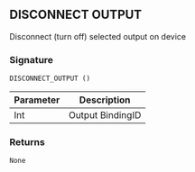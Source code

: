 
## DISCONNECT OUTPUT

Disconnect (turn off) selected output on device


### Signature

`DISCONNECT_OUTPUT ()`


| Parameter | Description |
| --- | --- |
| Int | Output BindingID |


### Returns

`None`
